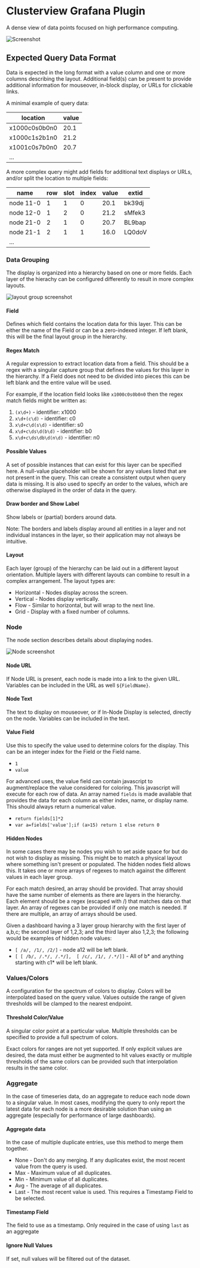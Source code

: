 # Clusterview Grafana Plugin

A dense view of data points focused on high performance computing.

![Screenshot](https://raw.githubusercontent.com/HewlettPackard/hpe-grafana-clusterview-panel/v1.x-docs/doc/img/dashboard.png)



## Expected Query Data Format
Data is expected in the long format with a value column and one or more columns describing the layout. Additional field(s) can be present to provide additional information for mouseover, in-block display, or URLs for clickable links.

A minimal example of query data:

|      location |value|
| ------------- |-----|
| x1000c0s0b0n0 | 20.1|
| x1000c1s2b1n0 | 21.2|
| x1001c0s7b0n0 | 20.7|
|...|


A more complex query might add fields for additional text displays or URLs, and/or split the location to multiple fields:

| name      |  row  | slot | index |value| extid  |
| -         | -     | -    | -     | -   | -      |
| node 11-0 | 1     | 1    | 0     | 20.1| bk39dj |
| node 12-0 | 1     | 2    | 0     | 21.2| sMfek3 |
| node 21-0 | 2     | 1    | 0     | 20.7| BL9bap |
| node 21-1 | 2     | 1    | 1     | 16.0| LQ0doV |
|...|



### Data Grouping
The display is organized into a hierarchy based on one or more fields. Each layer of the hierachy can be configured differently to result in more complex layouts.

![layout group screenshot](https://raw.githubusercontent.com/HewlettPackard/hpe-grafana-clusterview-panel/v1.x-docs/doc/img/layoutgroup.png)

#### Field
Defines which field contains the location data for this layer. This can be either the name of the Field or can be a zero-indexed integer. If left blank, this will be the final layout group in the hierarchy.

#### Regex Match
A regular expression to extract location data from a field. This should be a regex with a singular capture group that defines the values for this layer in the hierarchy. If a Field does not need to be divided into pieces this can be left blank and the entire value will be used.

For example, if the location field looks like `x1000c0s0b0n0` then the regex match fields might be written as:

1. `(x\d+)` - identifier: x1000
1. `x\d+(c\d)` - identifier: c0
1. `x\d+c\d(s\d)` - identifier: s0
1. `x\d+c\ds\d(b\d)` - identifier: b0
1. `x\d+c\ds\db\d(n\d)` - identifier: n0

#### Possible Values
A set of possible instances that can exist for this layer can be specified here. A null-value placeholder will be shown for any values listed that are not present in the query. This can create a consistent output when query data is missing. It is also used to specify an order to the values, which are otherwise displayed in the order of data in the query.

#### Draw border and Show Label
Show labels or (partial) borders around data. 

Note: The borders and labels display around all entities in a layer and not individual instances in the layer, so their application may not always be intuitive.

#### Layout
Each layer (group) of the hierarchy can be laid out in a different layout orientation. 
Multiple layers with different layouts can combine to result in a complex arrangement.
The layout types are:
 * Horizontal - Nodes display across the screen.
 * Vertical - Nodes display vertically.
 * Flow - Similar to horizontal, but will wrap to the next line.
 * Grid - Display with a fixed number of columns.

### Node

The node section describes details about displaying nodes.

![Node screenshot](https://raw.githubusercontent.com/HewlettPackard/hpe-grafana-clusterview-panel/v1.x-docs/doc/img/node.png)

#### Node URL

If Node URL is present, each node is made into a link to the given URL. Variables can be included in the URL as well `${FieldName}`.

#### Node Text

The text to display on mouseover, or if In-Node Display is selected, directly on the node. Variables can be included in the text.

#### Value Field

Use this to specify the value used to determine colors for the display. This can be an integer index for the Field or the Field name.

* `1`
* `value`

For advanced uses, the value field can contain javascript to augment/replace the value considered for coloring. This javascript will execute for each row of data. An array named `fields` is made available that provides the data for each column as either index, name, or display name. This should always return a numerical value.

* `return fields[1]*2`
* `var a=fields['value'];if (a>15) return 1 else return 0`

#### Hidden Nodes

In some cases there may be nodes you wish to set aside space for but do not wish to display as missing. This might be to match a physical layout where something isn't present or populated. The hidden nodes field allows this. It takes one or more arrays of regexes to match against the different values in each layer group.

For each match desired, an array should be provided. That array should have the same number of elements as there are layers in the hierarchy. Each element should be a regex (escaped with /) that matches data on that layer. An array of regexes can be provided if only one match is needed. If there are multiple, an array of arrays should be used.

Given a dashboard having a 3 layer group hierarchy with the first layer of a,b,c; the second layer of 1,2,3; and the third layer also 1,2,3; the following would be examples of hidden node values:
* `[ /a/, /1/, /2/]` - node a12 will be left blank.
* `[ [ /b/, /.*/, /.*/],  [ /c/, /1/, /.*/]]` - All of b* and anything starting with c1* will be left blank.

### Values/Colors

A configuration for the spectrum of colors to display. Colors will be interpolated based on the query value. Values outside the range of given thresholds will be clamped to the nearest endpoint.

#### Threshold Color/Value

A singular color point at a particular value. Multiple thresholds can be specified to provide a full spectrum of colors.

Exact colors for ranges are not yet supported. If only explicit values are desired, the data must either be augmented to hit values exactly or multiple thresholds of the same colors can be provided such that interpolation results in the same color.

### Aggregate

In the case of timeseries data, do an aggregate to reduce each node down to a singular value. In most cases, modifying the query to only report the latest data for each node is a more desirable solution than using an aggregate (especially for performance of large dashboards).

#### Aggregate data
In the case of multiple duplicate entries, use this method to merge them together.
* None - Don't do any merging. If any duplicates exist, the most recent value from the query is used.
* Max - Maximum value of all duplicates.
* Min - Minimum value of all duplicates.
* Avg - The average of all duplicates.
* Last - The most recent value is used. This requires a Timestamp Field to be selected.

#### Timestamp Field
The field to use as a timestamp. Only required in the case of using `last` as an aggregate
#### Ignore Null Values

If set, null values will be filtered out of the dataset. 

